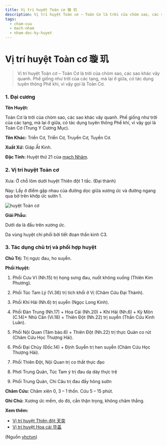 ```yaml
---
title: Vị trí huyệt Toàn cơ 璇 玑
description: Vị trí huyệt Toàn cơ – Toàn Cơ là trời của chòm sao, các sao khác vây quanh. Phế giống như trời của các tạng, mà lại ở giữa, có tác dụng tuyên thông Phế khí, vì vậy gọi là Toàn Cơ.
tags:
  - cham-cuu
  - mach-nham
  - nham-doc-ky-huyet
---
```


# Vị trí huyệt Toàn cơ 璇 玑 

> Vị trí huyệt Toàn cơ – Toàn Cơ là trời của chòm sao, các sao khác vây quanh. Phế giống như trời của các tạng, mà lại ở giữa, có tác dụng tuyên thông Phế khí, vì vậy gọi là Toàn Cơ.

### 1. Đại cương

**Tên Huyệt:**

Toàn Cơ là trời của chòm sao, các sao khác vây quanh. Phế giống như trời của các tạng, mà lại ở giữa, có tác dụng tuyên thông Phế khí, vì vậy gọi là Toàn Cơ (Trung Y Cương Mục).

**Tên Khác:** Triền Cơ, Triển Cơ, Truyền Cơ, Tuyền Cơ.

**Xuất Xứ:** Giáp Ất Kinh.

**Đặc Tính:** Huyệt thứ 21 của [mạch Nhâm](/yhctvn/dai-cuong-mach-nham/).

### 2. Vị trí huyệt Toàn cơ

Xưa: Ở chỗ lõm dưới huyệt Thiên đột 1 tấc. (Đại thành)

Nay: Lấy ở điểm gặp nhau của đường dọc giữa xương ức và đường ngang qua bờ trên khớp ức sườn 1.

![huyệt Toàn cơ](/imgs/yhctvn/huyet-toan-co-300x187.jpg)

**Giải Phẫu:**

Dưới da là đầu trên xương ức.

Da vùng huyệt chi phối bởi tiết đoạn thần kinh C3.

### 3. Tác dụng chủ trị và phối hợp huyệt

**Chủ Trị:** Trị ngực đau, ho suyễn.

**Phối Huyệt:**

1. Phối Cưu Vĩ (Nh.15) trị họng sưng đau, nuốt không xuống (Thiên Kim Phương).
2. Phối Túc Tam Lý (Vi.36) trị tích khối ở Vị (Châm Cứu Đại Thành).
3. Phối Khí Hải (Nh.6) trị suyễn (Ngọc Long Kinh).
4. Phối Đàn Trung (Nh.17) + Hoa Cái (Nh.20) + Khí Hải (Nh.6) + Kỳ Môn (C.14)+ Nhũ Căn (Vi.18) + Thiên Đột (Nh.22) trị suyễn (Thần Cứu Kinh Luân).

5. Phối Nội Quan (Tâm bào.6) + Thiên Đột (Nh.22) trị thực Quản co rút (Châm Cứu Học Thượng Hải).
6. Phối Đại Chùy (Đốc.14) + Định Suyễn trị hen suyễn (Châm Cứu Học Thượng Hải).
7. Phối Thiên Đột, Nội Quan trị co thắt thực đạo
8. Phơi Trung Quản, Túc Tam ý trị đau dạ dày thực trệ
9. Phối Trung Quản, Chi Câu trị đau đầy hông sườn

**Châm Cứu:** Châm xiên 0, 3 – 1 thốn. Cứu 5 – 15 phút.

**Ghi Chú:** Xương ức mềm, do đó, cần thận trọng, không châm thẳng.

**Xem thêm:**

* [Vị trí huyệt Thiên đột 天突](/yhctvn/vi-tri-huyet-thien-dot-%e5%a4%a9%e7%aa%81/)
* [Vị trí huyệt Hoa cái 华盖](/yhctvn/vi-tri-huyet-hoa-cai-%e5%8d%8e%e7%9b%96/)

(Nguồn <a href="https://yhctvn.com/vi-tri-huyet-toan-co-璇-玑/" target="_blank">yhctvn</a>)
